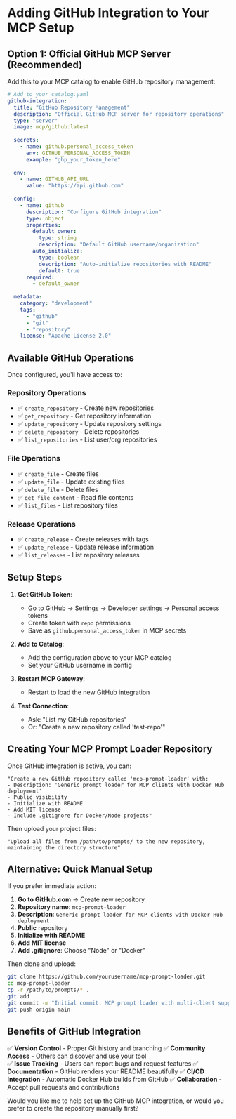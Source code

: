 # Adding GitHub Integration to Your MCP Setup

## Option 1: Official GitHub MCP Server (Recommended)

Add this to your MCP catalog to enable GitHub repository management:

```yaml
# Add to your catalog.yaml
github-integration:
  title: "GitHub Repository Management"
  description: "Official GitHub MCP server for repository operations"
  type: "server"
  image: mcp/github:latest
  
  secrets:
    - name: github.personal_access_token
      env: GITHUB_PERSONAL_ACCESS_TOKEN
      example: "ghp_your_token_here"
  
  env:
    - name: GITHUB_API_URL
      value: "https://api.github.com"
  
  config:
    - name: github
      description: "Configure GitHub integration"
      type: object
      properties:
        default_owner:
          type: string
          description: "Default GitHub username/organization"
        auto_initialize:
          type: boolean
          description: "Auto-initialize repositories with README"
          default: true
      required:
        - default_owner
  
  metadata:
    category: "development"
    tags:
      - "github"
      - "git" 
      - "repository"
    license: "Apache License 2.0"
```

## Available GitHub Operations

Once configured, you'll have access to:

### **Repository Operations**
- ✅ `create_repository` - Create new repositories
- ✅ `get_repository` - Get repository information  
- ✅ `update_repository` - Update repository settings
- ✅ `delete_repository` - Delete repositories
- ✅ `list_repositories` - List user/org repositories

### **File Operations**
- ✅ `create_file` - Create files
- ✅ `update_file` - Update existing files
- ✅ `delete_file` - Delete files
- ✅ `get_file_content` - Read file contents
- ✅ `list_files` - List repository files

### **Release Operations**
- ✅ `create_release` - Create releases with tags
- ✅ `update_release` - Update release information
- ✅ `list_releases` - List repository releases

## Setup Steps

1. **Get GitHub Token**:
   - Go to GitHub → Settings → Developer settings → Personal access tokens
   - Create token with `repo` permissions
   - Save as `github.personal_access_token` in MCP secrets

2. **Add to Catalog**:
   - Add the configuration above to your MCP catalog
   - Set your GitHub username in config

3. **Restart MCP Gateway**:
   - Restart to load the new GitHub integration

4. **Test Connection**:
   - Ask: "List my GitHub repositories"
   - Or: "Create a new repository called 'test-repo'"

## Creating Your MCP Prompt Loader Repository

Once GitHub integration is active, you can:

```
"Create a new GitHub repository called 'mcp-prompt-loader' with:
- Description: 'Generic prompt loader for MCP clients with Docker Hub deployment'
- Public visibility
- Initialize with README
- Add MIT license
- Include .gitignore for Docker/Node projects"
```

Then upload your project files:

```
"Upload all files from /path/to/prompts/ to the new repository, maintaining the directory structure"
```

## Alternative: Quick Manual Setup

If you prefer immediate action:

1. **Go to GitHub.com** → Create new repository
2. **Repository name**: `mcp-prompt-loader`  
3. **Description**: `Generic prompt loader for MCP clients with Docker Hub deployment`
4. **Public** repository
5. **Initialize with README**
6. **Add MIT license**
7. **Add .gitignore**: Choose "Node" or "Docker"

Then clone and upload:

```bash
git clone https://github.com/yourusername/mcp-prompt-loader.git
cd mcp-prompt-loader
cp -r /path/to/prompts/* .
git add .
git commit -m "Initial commit: MCP prompt loader with multi-client support"
git push origin main
```

## Benefits of GitHub Integration

✅ **Version Control** - Proper Git history and branching
✅ **Community Access** - Others can discover and use your tool  
✅ **Issue Tracking** - Users can report bugs and request features
✅ **Documentation** - GitHub renders your README beautifully
✅ **CI/CD Integration** - Automatic Docker Hub builds from GitHub
✅ **Collaboration** - Accept pull requests and contributions

Would you like me to help set up the GitHub MCP integration, or would you prefer to create the repository manually first?
